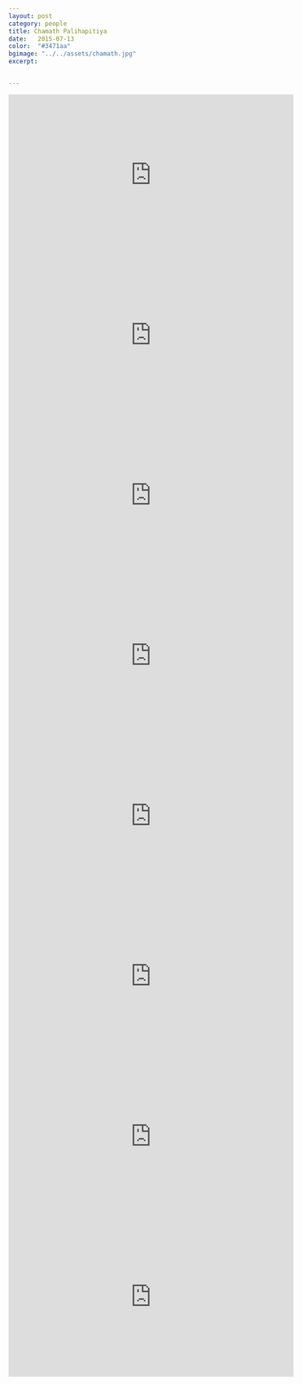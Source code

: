 ```yaml
---
layout: post
category: people
title: Chamath Palihapitiya 
date:   2015-07-13
color:  "#3471aa"
bgimage: "../../assets/chamath.jpg"
excerpt:  


---
```



<div class="embed-container">
<iframe width="560" height="315" src="https://www.youtube.com/embed/jbabdKhAw2s" frameborder="0" allowfullscreen></iframe>
</div>


<div class="embed-container">
<iframe width="560" height="315" src="https://www.youtube.com/embed/ZlYln36BRpo" frameborder="0" allowfullscreen></iframe>
</div>

<div class="embed-container">
<iframe width="560" height="315" src="https://www.youtube.com/embed/ptO6mccWtIo" frameborder="0" allowfullscreen></iframe>
</div>



<div class="embed-container">
<iframe width="560" height="315" src="https://www.youtube.com/embed/NH7gjbPuow8" frameborder="0" allowfullscreen></iframe>
</div>



<div class="embed-container">
<iframe width="560" height="315" src="https://www.youtube.com/embed/59uTUpO8Dzw" frameborder="0" allowfullscreen></iframe>
</div>



<div class="embed-container">
<iframe width="560" height="315" src="https://www.youtube.com/embed/NV5ubkGQUes" frameborder="0" allowfullscreen></iframe>
</div>



<div class="embed-container">
<iframe width="560" height="315" src="https://www.youtube.com/embed/pDVDWNguPs4" frameborder="0" allowfullscreen></iframe>
</div>



<div class="embed-container">
<iframe width="560" height="315" src="https://www.youtube.com/embed/0tXRomZZi9c?list=PLTHY2lYEOQH2t1TTxv0kB78cJ91aCLM_j" frameborder="0" allowfullscreen></iframe>
</div>